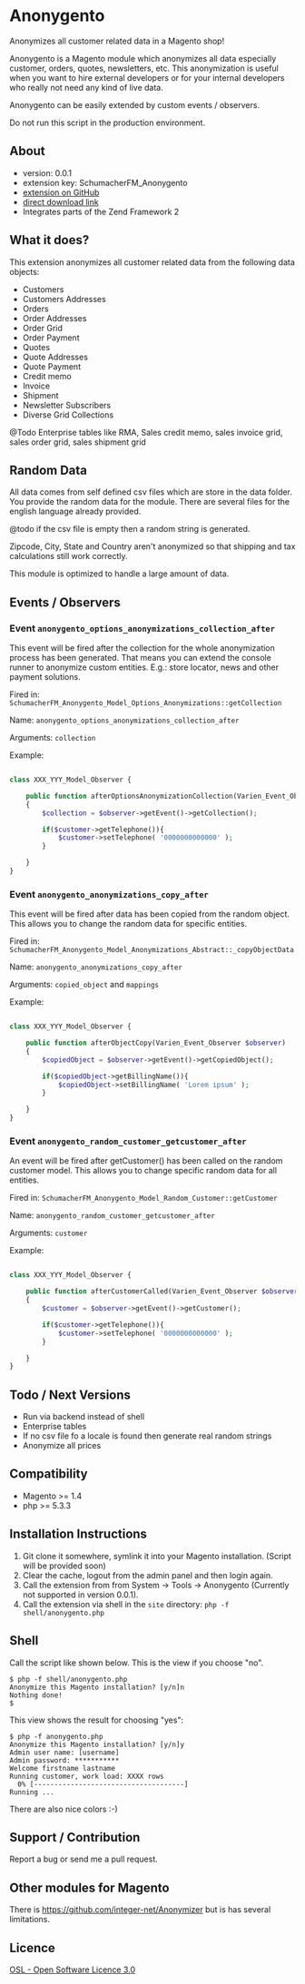 Anonygento
==========

Anonymizes all customer related data in a Magento shop!

Anonygento is a Magento module which anonymizes all data especially customer, orders, quotes, newsletters, etc.
This anonymization is useful when you want to hire external developers or for your internal developers who really
not need any kind of live data.

Anonygento can be easily extended by custom events / observers.

Do not run this script in the production environment.


About
-----
- version: 0.0.1
- extension key: SchumacherFM_Anonygento
- [extension on GitHub](https://github.com/SchumacherFM/Anonygento)
- [direct download link](https://github.com/SchumacherFM/Anonygento/tarball/master)
- Integrates parts of the Zend Framework 2


What it does?
-------------
This extension anonymizes all customer related data from the following data objects:
- Customers
- Customers Addresses
- Orders
- Order Addresses
- Order Grid
- Order Payment
- Quotes
- Quote Addresses
- Quote Payment
- Credit memo
- Invoice
- Shipment
- Newsletter Subscribers
- Diverse Grid Collections

@Todo Enterprise tables like RMA, Sales credit memo, sales invoice grid, sales order grid,
sales shipment grid


Random Data
-----------
All data comes from self defined csv files which are store in the data folder.
You provide the random data for the module. There are several files for the
english language already provided.

@todo if the csv file is empty then a random string is generated.

Zipcode, City, State and Country aren't anonymized so that shipping and tax calculations
still work correctly.

This module is optimized to handle a large amount of data.


Events / Observers
------------------

### Event `anonygento_options_anonymizations_collection_after`

This event will be fired after the collection for the whole anonymization process has been generated.
That means you can extend the console runner to anonymize custom entities. E.g.: store locator, news
and other payment solutions.

Fired in: `SchumacherFM_Anonygento_Model_Options_Anonymizations::getCollection`

Name:       `anonygento_options_anonymizations_collection_after`

Arguments:  `collection`

Example:

```php

class XXX_YYY_Model_Observer {

    public function afterOptionsAnonymizationCollection(Varien_Event_Observer $observer)
    {
        $collection = $observer->getEvent()->getCollection();

        if($customer->getTelephone()){
            $customer->setTelephone( '0000000000000' );
        }

    }
}
```

### Event `anonygento_anonymizations_copy_after`

This event will be fired after data has been copied from the random object.
This allows you to change the random data for specific entities.

Fired in: `SchumacherFM_Anonygento_Model_Anonymizations_Abstract::_copyObjectData`

Name:       `anonygento_anonymizations_copy_after`

Arguments:  `copied_object` and `mappings`

Example:

```php

class XXX_YYY_Model_Observer {

    public function afterObjectCopy(Varien_Event_Observer $observer)
    {
        $copiedObject = $observer->getEvent()->getCopiedObject();

        if($copiedObject->getBillingName()){
            $copiedObject->setBillingName( 'Lorem ipsum' );
        }

    }
}
```

### Event `anonygento_random_customer_getcustomer_after`

An event will be fired after getCustomer() has been called on the random customer
model. This allows you to change specific random data for all entities.

Fired in: `SchumacherFM_Anonygento_Model_Random_Customer::getCustomer`

Name:       `anonygento_random_customer_getcustomer_after`

Arguments:  `customer`

Example:

```php

class XXX_YYY_Model_Observer {

    public function afterCustomerCalled(Varien_Event_Observer $observer)
    {
        $customer = $observer->getEvent()->getCustomer();

        if($customer->getTelephone()){
            $customer->setTelephone( '0000000000000' );
        }

    }
}
```

Todo / Next Versions
--------------------
- Run via backend instead of shell
- Enterprise tables
- If no csv file fo a locale is found then generate real random strings
- Anonymize all prices


Compatibility
-------------
- Magento >= 1.4
- php >= 5.3.3


Installation Instructions
-------------------------
1. Git clone it somewhere, symlink it into your Magento installation. (Script will be provided soon)
2. Clear the cache, logout from the admin panel and then login again.
3. Call the extension from from System -> Tools -> Anonygento (Currently not supported in version 0.0.1).
4. Call the extension via shell in the `site` directory: `php -f shell/anonygento.php`


Shell
-----

Call the script like shown below. This is the view if you choose "no".

```
$ php -f shell/anonygento.php
Anonymize this Magento installation? [y/n]n
Nothing done!
$
```

This view shows the result for choosing "yes":

```
$ php -f anonygento.php
Anonymize this Magento installation? [y/n]y
Admin user name: [username]
Admin password: ***********
Welcome firstname lastname
Running customer, work load: XXXX rows
  0% [-------------------------------------]
Running ...
```

There are also nice colors :-)

Support / Contribution
----------------------
Report a bug or send me a pull request.


Other modules for Magento
-------------------------
There is https://github.com/integer-net/Anonymizer but is has several limitations.


Licence
-------
[OSL - Open Software Licence 3.0](http://opensource.org/licenses/osl-3.0.php)
